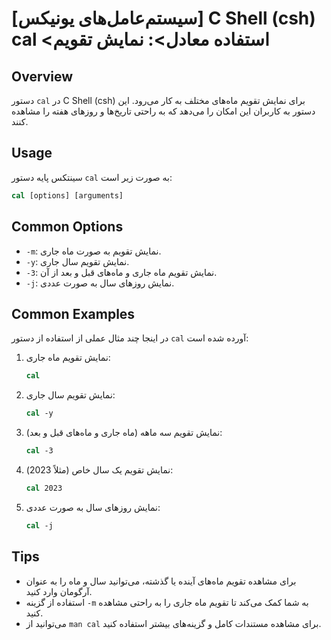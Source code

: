 # [سیستم‌عامل‌های یونیکس] C Shell (csh) cal <استفاده معادل>: نمایش تقویم

## Overview
دستور `cal` در C Shell (csh) برای نمایش تقویم ماه‌های مختلف به کار می‌رود. این دستور به کاربران این امکان را می‌دهد که به راحتی تاریخ‌ها و روزهای هفته را مشاهده کنند.

## Usage
سینتکس پایه دستور `cal` به صورت زیر است:

```csh
cal [options] [arguments]
```

## Common Options
- `-m`: نمایش تقویم به صورت ماه جاری.
- `-y`: نمایش تقویم سال جاری.
- `-3`: نمایش تقویم ماه جاری و ماه‌های قبل و بعد از آن.
- `-j`: نمایش روزهای سال به صورت عددی.

## Common Examples
در اینجا چند مثال عملی از استفاده از دستور `cal` آورده شده است:

1. نمایش تقویم ماه جاری:
   ```csh
   cal
   ```

2. نمایش تقویم سال جاری:
   ```csh
   cal -y
   ```

3. نمایش تقویم سه ماهه (ماه جاری و ماه‌های قبل و بعد):
   ```csh
   cal -3
   ```

4. نمایش تقویم یک سال خاص (مثلاً 2023):
   ```csh
   cal 2023
   ```

5. نمایش روزهای سال به صورت عددی:
   ```csh
   cal -j
   ```

## Tips
- برای مشاهده تقویم ماه‌های آینده یا گذشته، می‌توانید سال و ماه را به عنوان آرگومان وارد کنید.
- استفاده از گزینه `-m` به شما کمک می‌کند تا تقویم ماه جاری را به راحتی مشاهده کنید.
- می‌توانید از `man cal` برای مشاهده مستندات کامل و گزینه‌های بیشتر استفاده کنید.